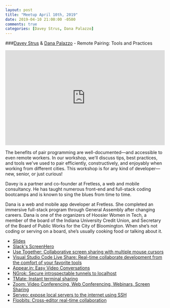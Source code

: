 ```yaml
---
layout: post
title: "Meetup April 10th, 2019"
date: 2019-04-10 21:00:00 -0500
comments: true
categories: [Davey Strus, Dana Palazzo]
---
```


###[Davey Strus](https://twitter.com/dstrus) &amp; [Dana Palazzo](https://twitter.com/d_palaz) - Remote Pairing: Tools and Practices
<iframe width="100%" height="300" src="https://www.youtube.com/embed/ShL37t_JE74" frameborder="0" allowfullscreen></iframe>

The benefits of pair programming are well-documented—and accessible to even remote workers. In our workshop, we'll discuss tips, best practices, and tools we've used to pair efficiently, constructively, and enjoyably when working from different cities. This workshop is for any kind of developer—new, senior, or just curious!

Davey is a partner and co-founder at Fretless, a web and mobile consultancy. He has taught numerous front-end and full-stack coding bootcamps and is known to sing the blues from time to time.

Dana is a web and mobile app developer at Fretless. She completed an immersive full-stack program through General Assembly after changing careers. Dana is one of the organizers of Hoosier Women in Tech, a member of the board of the Indiana University Credit Union, and Secretary of the Board of Public Works for the City of Bloomington. When she’s not coding or serving on a board, she’s usually cooking food or talking about it.

* [Slides](/assets/20190410/remote-pairing.pdf)
* [Slack's ScreenHero](https://slack.com/screenhero)
* [Use Together: Collaborative screen sharing with multiple mouse cursors](https://www.use-together.com)
* [Visual Studio Code Live Share: Real-time collaborate development from the comfort of your favorite tools](https://marketplace.visualstudio.com/items?itemName=MS-vsliveshare.vsliveshare)
* [Appear.in: Easy Video Conversations](https://appear.in)
* [NGrok: Secure introspectable tunnels to localhost](https://ngrok.com)
* [TMate: Instant terminal sharing](https://tmate.io)
* [Zoom: Video Conferencing, Web Conferencing, Webinars, Screen Sharing](https://zoom.us)
* [Serveo: expose local servers to the internet using SSH](https://serveo.net)
* [Floobits: Cross-editor real-time collaboration](https://floobits.com)
